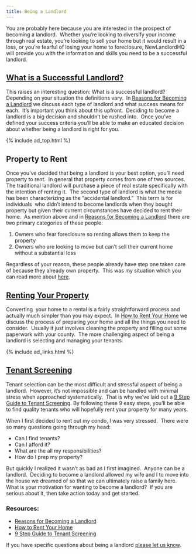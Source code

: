 ```yaml
---
title: Being a Landlord
---
```


You are probably here because you are interested in the prospect of becoming a landlord.  Whether you&#8217;re looking to diversify your income through real estate, you&#8217;re looking to sell your home but it would result in a loss, or you&#8217;re fearful of losing your home to foreclosure, NewLandlordHQ will provide you with the information and skills you need to be a successful landlord.

## [What is a Successful Landlord?][1]

This raises an interesting question: What is a successful landlord?  Depending on your situation the definitions vary.  In [Reasons for Becoming a Landlord][1] we discuss each type of landlord and what success means for each.  It&#8217;s important you think about this upfront.  Deciding to become a landlord is a big decision and shouldn&#8217;t be rushed into.  Once you&#8217;ve defined your success criteria you&#8217;ll be able to make an educated decision about whether being a landlord is right for you.

{% include ad_top.html %}

## Property to Rent

Once you&#8217;ve decided that being a landlord is your best option, you&#8217;ll need property to rent.  In general that property comes from one of two sources.  The traditional landlord will purchase a piece of real estate specifically with the intention of renting it.  The second type of landlord is what the media has been characterizing as the &#8220;accidental landlord.&#8221;  This term is for individuals  who didn&#8217;t intend to become landlords when they bought property but given their current circumstances have decided to rent their home.  As mention above and in [Reasons for Becoming a Landlord][1] there are two primary categories of these people:

1.  Owners who fear foreclosure so renting allows them to keep the property
2.  Owners who are looking to move but can&#8217;t sell their current home without a substantial loss

Regardless of your reason, these people already have step one taken care of because they already own property.  This was my situation which you can read more about [here][2].

## [Renting Your Property][3]

Converting  your home to a rental is a fairly straightforward process and actually much simpler than you may expect.  In [How to Rent Your Home][3] we discuss the process of preparing your home and all the things you need to consider.  Usually it just involves cleaning the property and filling out some paperwork with your county.  The more challenging aspect of being a landlord is selecting and managing your tenants.

{% include ad_links.html %}

## [Tenant Screening][4]

Tenant selection can be the most difficult and stressful aspect of being a landlord.  However, it&#8217;s not impossible and can be handled with minimal stress when approached systematically.  That is why we&#8217;ve laid out a [9 Step Guide to Tenant Screening][4]. By following these 9 easy steps, you&#8217;ll be able to find quality tenants who will hopefully rent your property for many years.

When I first decided to rent out my condo, I was very stressed.  There were so many questions going through my head:

*   Can I find tenants?
*   Can I afford it?
*   What are the all my responsibilities?
*   How do I prep my property?

But quickly I realized it wasn&#8217;t as bad as I first imagined.  Anyone can be a landlord.  Deciding to become a landlord allowed my wife and I to move into the house we dreamed of so that we can ultimately raise a family here.  What is your motivation for wanting to become a landlord?  If you are serious about it, then take action today and get started.

### Resources:

*   [Reasons for Becoming a Landlord][1]
*   [How to Rent Your Home][3]
*   [9 Step Guide to Tenant Screening][3]

If you have specific questions about being a landlord [please let us know][5].

 [1]: /landlording/reasons/
 [2]: /about/
 [3]: /landlording/rental-process/
 [4]: /landlording/screening/
 [5]: /contact/
